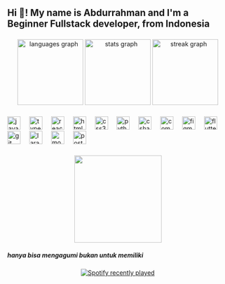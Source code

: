 <h2 align="left">Hi 👋! My name is Abdurrahman and I'm a Beginner Fullstack developer, from Indonesia</h2>

###

<div align="center">
  <img src="https://github-readme-stats.vercel.app/api/top-langs?username=abdurrahman778&locale=en&hide_title=true&layout=compact&card_width=320&langs_count=5&theme=synthwave&hide_border=true" height="150" alt="languages graph"  />
  <img src="https://github-readme-stats.vercel.app/api?username=abdurrahman778&hide_title=true&hide_rank=false&show_icons=true&include_all_commits=true&count_private=true&disable_animations=false&theme=synthwave&locale=en&hide_border=true" height="150" alt="stats graph"  />
  <img src="https://streak-stats.demolab.com?user=abdurrahman778&locale=en&mode=daily&theme=synthwave&hide_border=true&border_radius=5" height="150" alt="streak graph"  />
</div>

###

<div align="left">
  <img src="https://cdn.jsdelivr.net/gh/devicons/devicon/icons/javascript/javascript-original.svg" height="30" alt="javascript logo"  />
  <img width="12" />
  <img src="https://cdn.jsdelivr.net/gh/devicons/devicon/icons/typescript/typescript-original.svg" height="30" alt="typescript logo"  />
  <img width="12" />
  <img src="https://cdn.jsdelivr.net/gh/devicons/devicon/icons/react/react-original.svg" height="30" alt="react logo"  />
  <img width="12" />
  <img src="https://cdn.jsdelivr.net/gh/devicons/devicon/icons/html5/html5-original.svg" height="30" alt="html5 logo"  />
  <img width="12" />
  <img src="https://cdn.jsdelivr.net/gh/devicons/devicon/icons/css3/css3-original.svg" height="30" alt="css3 logo"  />
  <img width="12" />
  <img src="https://cdn.jsdelivr.net/gh/devicons/devicon/icons/python/python-original.svg" height="30" alt="python logo"  />
  <img width="12" />
  <img src="https://cdn.jsdelivr.net/gh/devicons/devicon/icons/csharp/csharp-original.svg" height="30" alt="csharp logo"  />
  <img width="12" />
  <img src="https://cdn.jsdelivr.net/gh/devicons/devicon/icons/composer/composer-original.svg" height="30" alt="composer logo"  />
  <img width="12" />
  <img src="https://cdn.jsdelivr.net/gh/devicons/devicon/icons/figma/figma-original.svg" height="30" alt="figma logo"  />
  <img width="12" />
  <img src="https://cdn.jsdelivr.net/gh/devicons/devicon/icons/flutter/flutter-original.svg" height="30" alt="flutter logo"  />
  <img width="12" />
  <img src="https://cdn.jsdelivr.net/gh/devicons/devicon/icons/git/git-original.svg" height="30" alt="git logo"  />
  <img width="12" />
  <img src="https://cdn.jsdelivr.net/gh/devicons/devicon/icons/laravel/laravel-original.svg" height="30" alt="laravel logo"  />
  <img width="12" />
  <img src="https://cdn.jsdelivr.net/gh/devicons/devicon/icons/mongodb/mongodb-original.svg" height="30" alt="mongodb logo"  />
  <img width="12" />
  <img src="https://cdn.jsdelivr.net/gh/devicons/devicon/icons/postgresql/postgresql-original.svg" height="30" alt="postgresql logo"  />
</div>

###

<div align="center">
  <img height="199" src="https://media2.giphy.com/media/v1.Y2lkPTc5MGI3NjExN3Q3Y2x5em1qcWdtNHNxaTh1YXM0ODhlOTdqdHdkNmUyaGNnZXJyNSZlcD12MV9pbnRlcm5hbF9naWZfYnlfaWQmY3Q9Zw/3o6UBedJJfaxXHvZyU/giphy.gif"  />
  <h5 align="left">hanya bisa mengagumi bukan untuk memiliki</h5>
</div>

###

<div align="center">
  <a href="https://open.spotify.com/user/7cipuitqgcv9p97bmddbfikrl">
    <img src="https://spotify-recently-played-readme.vercel.app/api?user=7cipuitqgcv9p97bmddbfikrl&count=5" alt="Spotify recently played"  />
  </a>
</div>

###
